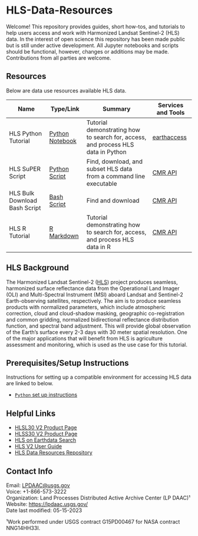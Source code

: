 # HLS-Data-Resources  

Welcome! This repository provides guides, short how-tos, and tutorials to help users access and work with Harmonized Landsat Sentinel-2 (HLS) data. In the interest of open science this repository has been made public but is still under active development. All Jupyter notebooks and scripts should be functional, however, changes or additions may be made. Contributions from all parties are welcome.  

## Resources  

Below are data use resources available HLS data.  

|Name|Type/Link|Summary|Services and Tools|
|----|---------|-------|------------------|
| HLS Python Tutorial | [Python Notebook](python/tutorials/HLS_Tutorial.ipynb) | Tutorial demonstrating how to search for, access, and process HLS data in Python | [earthaccess](https://github.com/nsidc/earthaccess) |
| HLS SuPER Script | [Python Script](python/scripts/HLS_SuPER/) | Find, download, and subset HLS data from a command line executable | [CMR API](https://cmr.earthdata.nasa.gov/search/site/docs/search/api.html) |
| HLS Bulk Download Bash Script | [Bash Script](bash/hls-bulk-download/)| Find and download | [CMR API](https://cmr.earthdata.nasa.gov/search/site/docs/search/api.html) |
|HLS R Tutorial | [R Markdown](r/HLS_Tutorial.Rmd) | Tutorial demonstrating how to search for, access, and process HLS data in R | [CMR API](https://cmr.earthdata.nasa.gov/search/site/docs/search/api.html) |

## HLS Background

The  Harmonized Landsat Sentinel-2 ([HLS](https://lpdaac.usgs.gov/data/get-started-data/collection-overview/missions/harmonized-landsat-sentinel-2-hls-overview/)) project produces seamless, harmonized surface reflectance data from the Operational Land Imager (OLI) and Multi-Spectral Instrument (MSI) aboard Landsat and Sentinel-2 Earth-observing satellites, respectively. The aim is to produce seamless products with normalized parameters, which include atmospheric correction, cloud and cloud-shadow masking, geographic co-registration and common gridding, normalized bidirectional reflectance distribution function, and spectral band adjustment. This will provide global observation of the Earth’s surface every 2-3 days with 30 meter spatial resolution. One of the major applications that will benefit from HLS is agriculture assessment and monitoring, which is used as the use case for this tutorial.

## Prerequisites/Setup Instructions

Instructions for setting up a compatible environment for accessing HLS data are linked to below.
- [`Python` set up instructions](https://github.com/nasa/LPDAAC-Data-Resources/setup/setup_instructions.md)

## Helpful Links  

- [HLSL30 V2 Product Page](https://www.doi.org/10.5067/HLS/HLSL30.002)  
- [HLSS30 V2 Product Page](https://www.doi.org/10.5067/HLS/HLSS30.002)  
- [HLS on Earthdata Search](https://search.earthdata.nasa.gov/search?q=%22HLSS30%22)  
- [HLS V2 User Guide](https://lpdaac.usgs.gov/documents/1326/HLS_User_Guide_V2.pdf)  
- [HLS Data Resources Repository](https://github.com/nasa/HLS-Data-Resources)  

## Contact Info  

Email: LPDAAC@usgs.gov  
Voice: +1-866-573-3222  
Organization: Land Processes Distributed Active Archive Center (LP DAAC)¹  
Website: <https://lpdaac.usgs.gov/>  
Date last modified: 05-15-2023  

¹Work performed under USGS contract G15PD00467 for NASA contract NNG14HH33I.  
